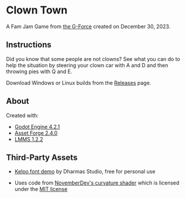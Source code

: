 # Clown Town

A Fam Jam Game from [the G-Force](https://the-g-force.github.io/) created on December 30, 2023.

## Instructions

Did you know that some people are not clowns? See what you can do to help the situation by steering your clown car with A and D and then throwing pies with Q and E.

Download Windows or Linux builds from the [Releases](https://github.com/the-g-force/ClownTown/releases) page.

## About

Created with:
 - [Godot Engine 4.2.1](https://godotengine.org/)
 - [Asset Forge 2.4.0](https://kenney.itch.io/assetforge-deluxe)
 - [LMMS 1.2.2](https://lmms.io/)

## Third-Party Assets

- [Kelpo font demo](https://www.dafont.com/kelpo.font) by Dharmas Studio, free for personal use

- Uses code from [NovemberDev's curvature shader](https://github.com/NovemberDev/godot_curvature_shader) which is licensed under the [MIT license](assets/shader/godot_curvature_shader/LICENSE.txt)